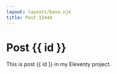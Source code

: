 ```yaml
---
layout: layouts/base.njk
title: Post 12444
---
```


# Post {{ id }}

This is post {{ id }} in my Eleventy project.
